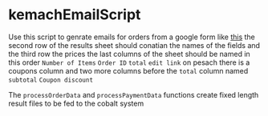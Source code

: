# kemachEmailScript

Use this script to genrate emails for orders from a google form like [this](https://forms.gle/5L9mvcz8vApmgada6)
the second row of the results sheet should conatian the names of the fields and the third row the prices
the last columns of the sheet should be named in this order `Number of Items`	`Order ID`	`total` `edit link`
on pesach there is a coupons column and two more columns before the `total` column named `subtotal` `Coupon discount`

The `processOrderData` and `processPaymentData` functions create fixed length result files to be fed to the cobalt system
